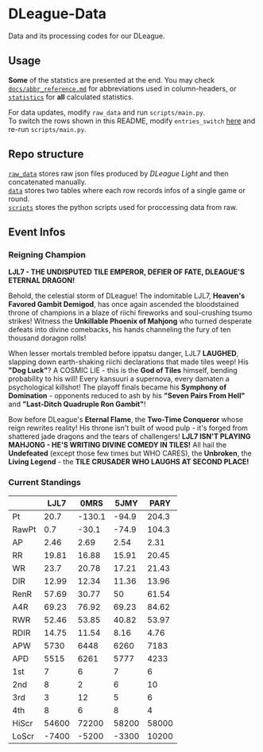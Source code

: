# DLeague-Data

Data and its processing codes for our DLeague.  

## Usage

**Some** of the statstics are presented at the end. You may check [`docs/abbr_reference.md`](docs/abbr_reference.md) for abbreviations used in column-headers, or [`statistics`](statistics) for **all** calculated statistics.  

For data updates, modify `raw_data` and run `scripts/main.py`.  
To switch the rows shown in this README, modify `entries_switch` [here](scripts/utils.py#L22) and re-run `scripts/main.py`.  

## Repo structure

[`raw_data`](raw_data) stores raw json files produced by *DLeague Light* and then concatenated manually.  
[`data`](data) stores two tables where each row records infos of a single game or round.  
[`scripts`](scripts) stores the python scripts used for proccessing data from raw.  

## Event Infos

### Reigning Champion

**LJL7 - THE UNDISPUTED TILE EMPEROR, DEFIER OF FATE, DLEAGUE'S ETERNAL DRAGON!**

Behold, the celestial storm of DLeague! The indomitable LJL7, **Heaven's Favored Gambit Demigod**, has once again ascended the bloodstained throne of champions in a blaze of riichi fireworks and soul-crushing tsumo strikes! Witness the **Unkillable Phoenix of Mahjong** who turned desperate defeats into divine comebacks, his hands channeling the fury of ten thousand doragon rolls! 

When lesser mortals trembled before ippatsu danger, LJL7 **LAUGHED**, slapping down earth-shaking riichi declarations that made tiles weep! His **"Dog Luck"**? A COSMIC LIE - this is the **God of Tiles** himself, bending probability to his will! Every kansuuri a supernova, every damaten a psychological killshot! The playoff finals became his **Symphony of Domination** - opponents reduced to ash by his **"Seven Pairs From Hell"** and **"Last-Ditch Quadruple Ron Gambit"**!

Bow before DLeague's **Eternal Flame**, the **Two-Time Conqueror** whose reign rewrites reality! His throne isn't built of wood pulp - it's forged from shattered jade dragons and the tears of challengers! **LJL7 ISN'T PLAYING MAHJONG - HE'S WRITING DIVINE COMEDY IN TILES!** All hail the **Undefeated** (except those few times but WHO CARES), the **Unbroken**, the **Living Legend** - the **TILE CRUSADER WHO LAUGHS AT SECOND PLACE!**

### Current Standings

|       |     LJL7 |     0MRS |     5JMY |     PARY |
|-------|----------|----------|----------|----------|
| Pt    |    20.7  |  -130.1  |   -94.9  |   204.3  |
| RawPt |     0.7  |   -30.1  |   -74.9  |   104.3  |
| AP    |     2.46 |     2.69 |     2.54 |     2.31 |
| RR    |    19.81 |    16.88 |    15.91 |    20.45 |
| WR    |    23.7  |    20.78 |    17.21 |    21.43 |
| DIR   |    12.99 |    12.34 |    11.36 |    13.96 |
| RenR  |    57.69 |    30.77 |    50    |    61.54 |
| A4R   |    69.23 |    76.92 |    69.23 |    84.62 |
| RWR   |    52.46 |    53.85 |    40.82 |    53.97 |
| RDIR  |    14.75 |    11.54 |     8.16 |     4.76 |
| APW   |  5730    |  6448    |  6260    |  7183    |
| APD   |  5515    |  6261    |  5777    |  4233    |
| 1st   |     7    |     6    |     7    |     6    |
| 2nd   |     8    |     2    |     6    |    10    |
| 3rd   |     3    |    12    |     5    |     6    |
| 4th   |     8    |     6    |     8    |     4    |
| HiScr | 54600    | 72200    | 58200    | 58000    |
| LoScr | -7400    | -5200    | -3300    | 10200    |
